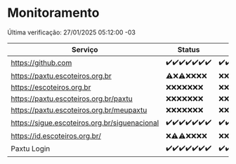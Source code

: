 # Monitoramento

Última verificação: 27/01/2025 05:12:00 -03

|Serviço|Status|Últimas 24h|
|---|---|---|
|https://github.com|<span title="2025-01-20: OK=23">✔️</span><span title="2025-01-21: OK=23">✔️</span><span title="2025-01-22: OK=23">✔️</span><span title="2025-01-23: OK=23">✔️</span><span title="2025-01-24: OK=23">✔️</span><span title="2025-01-25: OK=23">✔️</span><span title="2025-01-26: OK=8">✔️</span>|<span title="26/01/2025 06:07:00 -03 : 200">✔️</span><span title="26/01/2025 07:07:00 -03 : 200">✔️</span><span title="26/01/2025 08:05:00 -03 : 200">✔️</span><span title="26/01/2025 09:13:00 -03 : 200">✔️</span><span title="26/01/2025 10:09:00 -03 : 200">✔️</span><span title="26/01/2025 11:06:00 -03 : 200">✔️</span><span title="26/01/2025 12:06:00 -03 : 200">✔️</span><span title="26/01/2025 13:07:00 -03 : 200">✔️</span><span title="26/01/2025 14:06:00 -03 : 200">✔️</span><span title="26/01/2025 15:09:00 -03 : 200">✔️</span><span title="26/01/2025 16:06:00 -03 : 200">✔️</span><span title="26/01/2025 17:08:00 -03 : 200">✔️</span><span title="26/01/2025 18:06:00 -03 : 200">✔️</span><span title="26/01/2025 19:06:00 -03 : 200">✔️</span><span title="26/01/2025 20:07:00 -03 : 200">✔️</span><span title="26/01/2025 21:40:00 -03 : 200">✔️</span><span title="26/01/2025 23:08:00 -03 : 200">✔️</span><span title="27/01/2025 00:11:00 -03 : 200">✔️</span><span title="27/01/2025 01:10:00 -03 : 200">✔️</span><span title="27/01/2025 02:08:00 -03 : 200">✔️</span><span title="27/01/2025 03:12:00 -03 : 200">✔️</span><span title="27/01/2025 04:08:00 -03 : 200">✔️</span><span title="27/01/2025 05:12:00 -03 : 200">✔️</span>|
|https://paxtu.escoteiros.org.br|<span title="2025-01-20: OK=1, Falhas=22">⚠️</span><span title="2025-01-21: Falhas=23">❌</span><span title="2025-01-22: OK=1, Falhas=22">⚠️</span><span title="2025-01-23: Falhas=23">❌</span><span title="2025-01-24: Falhas=23">❌</span><span title="2025-01-25: Falhas=23">❌</span><span title="2025-01-26: Falhas=8">❌</span>|<span title="26/01/2025 06:07:00 -03 : 403">❌</span><span title="26/01/2025 07:07:00 -03 : 403">❌</span><span title="26/01/2025 08:05:00 -03 : 403">❌</span><span title="26/01/2025 09:13:00 -03 : 403">❌</span><span title="26/01/2025 10:09:00 -03 : 403">❌</span><span title="26/01/2025 11:06:00 -03 : 403">❌</span><span title="26/01/2025 12:06:00 -03 : 403">❌</span><span title="26/01/2025 13:07:00 -03 : 403">❌</span><span title="26/01/2025 14:06:00 -03 : 403">❌</span><span title="26/01/2025 15:09:00 -03 : 403">❌</span><span title="26/01/2025 16:06:00 -03 : 403">❌</span><span title="26/01/2025 17:08:00 -03 : 403">❌</span><span title="26/01/2025 18:06:00 -03 : 403">❌</span><span title="26/01/2025 19:06:00 -03 : 403">❌</span><span title="26/01/2025 20:07:00 -03 : 403">❌</span><span title="26/01/2025 21:40:00 -03 : 403">❌</span><span title="26/01/2025 23:08:00 -03 : 403">❌</span><span title="27/01/2025 00:11:00 -03 : 403">❌</span><span title="27/01/2025 01:10:00 -03 : 403">❌</span><span title="27/01/2025 02:08:00 -03 : 403">❌</span><span title="27/01/2025 03:12:00 -03 : 403">❌</span><span title="27/01/2025 04:08:00 -03 : 403">❌</span><span title="27/01/2025 05:12:00 -03 : 403">❌</span>|
|https://escoteiros.org.br|<span title="2025-01-20: Falhas=23">❌</span><span title="2025-01-21: Falhas=23">❌</span><span title="2025-01-22: Falhas=23">❌</span><span title="2025-01-23: Falhas=23">❌</span><span title="2025-01-24: Falhas=23">❌</span><span title="2025-01-25: Falhas=23">❌</span><span title="2025-01-26: Falhas=8">❌</span>|<span title="26/01/2025 06:07:00 -03 : 403">❌</span><span title="26/01/2025 07:07:00 -03 : 403">❌</span><span title="26/01/2025 08:05:00 -03 : 403">❌</span><span title="26/01/2025 09:13:00 -03 : 403">❌</span><span title="26/01/2025 10:10:00 -03 : 403">❌</span><span title="26/01/2025 11:06:00 -03 : 403">❌</span><span title="26/01/2025 12:06:00 -03 : 403">❌</span><span title="26/01/2025 13:07:00 -03 : 403">❌</span><span title="26/01/2025 14:06:00 -03 : 403">❌</span><span title="26/01/2025 15:09:00 -03 : 403">❌</span><span title="26/01/2025 16:06:00 -03 : 403">❌</span><span title="26/01/2025 17:08:00 -03 : 403">❌</span><span title="26/01/2025 18:06:00 -03 : 403">❌</span><span title="26/01/2025 19:06:00 -03 : 403">❌</span><span title="26/01/2025 20:07:00 -03 : 403">❌</span><span title="26/01/2025 21:40:00 -03 : 403">❌</span><span title="26/01/2025 23:08:00 -03 : 403">❌</span><span title="27/01/2025 00:11:00 -03 : 403">❌</span><span title="27/01/2025 01:10:00 -03 : 403">❌</span><span title="27/01/2025 02:08:00 -03 : 403">❌</span><span title="27/01/2025 03:12:00 -03 : 403">❌</span><span title="27/01/2025 04:08:00 -03 : 403">❌</span><span title="27/01/2025 05:12:00 -03 : 403">❌</span>|
|https://paxtu.escoteiros.org.br/paxtu|<span title="2025-01-20: Falhas=23">❌</span><span title="2025-01-21: Falhas=23">❌</span><span title="2025-01-22: Falhas=23">❌</span><span title="2025-01-23: Falhas=23">❌</span><span title="2025-01-24: Falhas=23">❌</span><span title="2025-01-25: Falhas=23">❌</span><span title="2025-01-26: Falhas=8">❌</span>|<span title="26/01/2025 06:07:00 -03 : 403">❌</span><span title="26/01/2025 07:07:00 -03 : 403">❌</span><span title="26/01/2025 08:05:00 -03 : 403">❌</span><span title="26/01/2025 09:13:00 -03 : 403">❌</span><span title="26/01/2025 10:10:00 -03 : 403">❌</span><span title="26/01/2025 11:06:00 -03 : 403">❌</span><span title="26/01/2025 12:06:00 -03 : 403">❌</span><span title="26/01/2025 13:07:00 -03 : 403">❌</span><span title="26/01/2025 14:06:00 -03 : 403">❌</span><span title="26/01/2025 15:09:00 -03 : 403">❌</span><span title="26/01/2025 16:06:00 -03 : 403">❌</span><span title="26/01/2025 17:08:00 -03 : 403">❌</span><span title="26/01/2025 18:06:00 -03 : 403">❌</span><span title="26/01/2025 19:06:00 -03 : 403">❌</span><span title="26/01/2025 20:07:00 -03 : 403">❌</span><span title="26/01/2025 21:40:00 -03 : 403">❌</span><span title="26/01/2025 23:08:00 -03 : 403">❌</span><span title="27/01/2025 00:11:00 -03 : 403">❌</span><span title="27/01/2025 01:10:00 -03 : 403">❌</span><span title="27/01/2025 02:08:00 -03 : 403">❌</span><span title="27/01/2025 03:12:00 -03 : 403">❌</span><span title="27/01/2025 04:08:00 -03 : 403">❌</span><span title="27/01/2025 05:12:00 -03 : 403">❌</span>|
|https://paxtu.escoteiros.org.br/meupaxtu|<span title="2025-01-20: Falhas=23">❌</span><span title="2025-01-21: Falhas=23">❌</span><span title="2025-01-22: Falhas=23">❌</span><span title="2025-01-23: Falhas=23">❌</span><span title="2025-01-24: Falhas=23">❌</span><span title="2025-01-25: Falhas=23">❌</span><span title="2025-01-26: Falhas=8">❌</span>|<span title="26/01/2025 06:07:00 -03 : 403">❌</span><span title="26/01/2025 07:07:00 -03 : 403">❌</span><span title="26/01/2025 08:05:00 -03 : 403">❌</span><span title="26/01/2025 09:13:00 -03 : 403">❌</span><span title="26/01/2025 10:10:00 -03 : 403">❌</span><span title="26/01/2025 11:06:00 -03 : 403">❌</span><span title="26/01/2025 12:06:00 -03 : 403">❌</span><span title="26/01/2025 13:07:00 -03 : 403">❌</span><span title="26/01/2025 14:06:00 -03 : 403">❌</span><span title="26/01/2025 15:09:00 -03 : 403">❌</span><span title="26/01/2025 16:06:00 -03 : 403">❌</span><span title="26/01/2025 17:08:00 -03 : 403">❌</span><span title="26/01/2025 18:06:00 -03 : 403">❌</span><span title="26/01/2025 19:06:00 -03 : 403">❌</span><span title="26/01/2025 20:07:00 -03 : 403">❌</span><span title="26/01/2025 21:40:00 -03 : 403">❌</span><span title="26/01/2025 23:08:00 -03 : 403">❌</span><span title="27/01/2025 00:11:00 -03 : 403">❌</span><span title="27/01/2025 01:10:00 -03 : 403">❌</span><span title="27/01/2025 02:08:00 -03 : 403">❌</span><span title="27/01/2025 03:12:00 -03 : 403">❌</span><span title="27/01/2025 04:08:00 -03 : 403">❌</span><span title="27/01/2025 05:12:00 -03 : 403">❌</span>|
|https://sigue.escoteiros.org.br/siguenacional|<span title="2025-01-20: OK=23">✔️</span><span title="2025-01-21: OK=23">✔️</span><span title="2025-01-22: OK=23">✔️</span><span title="2025-01-23: OK=23">✔️</span><span title="2025-01-24: OK=23">✔️</span><span title="2025-01-25: OK=23">✔️</span><span title="2025-01-26: OK=8">✔️</span>|<span title="26/01/2025 06:07:00 -03 : 200">✔️</span><span title="26/01/2025 07:07:00 -03 : 200">✔️</span><span title="26/01/2025 08:05:00 -03 : 200">✔️</span><span title="26/01/2025 09:13:00 -03 : 200">✔️</span><span title="26/01/2025 10:10:00 -03 : 200">✔️</span><span title="26/01/2025 11:06:00 -03 : 200">✔️</span><span title="26/01/2025 12:06:00 -03 : 200">✔️</span><span title="26/01/2025 13:07:00 -03 : 200">✔️</span><span title="26/01/2025 14:06:00 -03 : 200">✔️</span><span title="26/01/2025 15:09:00 -03 : 200">✔️</span><span title="26/01/2025 16:06:00 -03 : 200">✔️</span><span title="26/01/2025 17:08:00 -03 : 200">✔️</span><span title="26/01/2025 18:06:00 -03 : 200">✔️</span><span title="26/01/2025 19:06:00 -03 : 200">✔️</span><span title="26/01/2025 20:07:00 -03 : 200">✔️</span><span title="26/01/2025 21:40:00 -03 : 200">✔️</span><span title="26/01/2025 23:08:00 -03 : 200">✔️</span><span title="27/01/2025 00:11:00 -03 : 200">✔️</span><span title="27/01/2025 01:10:00 -03 : 200">✔️</span><span title="27/01/2025 02:08:00 -03 : 200">✔️</span><span title="27/01/2025 03:12:00 -03 : 200">✔️</span><span title="27/01/2025 04:08:00 -03 : 200">✔️</span><span title="27/01/2025 05:12:00 -03 : 200">✔️</span>|
|https://id.escoteiros.org.br/|<span title="2025-01-20: Falhas=23">❌</span><span title="2025-01-21: OK=1, Falhas=22">⚠️</span><span title="2025-01-22: OK=2, Falhas=21">⚠️</span><span title="2025-01-23: Falhas=23">❌</span><span title="2025-01-24: Falhas=23">❌</span><span title="2025-01-25: Falhas=23">❌</span><span title="2025-01-26: Falhas=8">❌</span>|<span title="26/01/2025 06:07:00 -03 : 403">❌</span><span title="26/01/2025 07:07:00 -03 : 403">❌</span><span title="26/01/2025 08:05:00 -03 : 403">❌</span><span title="26/01/2025 09:13:00 -03 : 403">❌</span><span title="26/01/2025 10:10:00 -03 : 403">❌</span><span title="26/01/2025 11:06:00 -03 : 403">❌</span><span title="26/01/2025 12:06:00 -03 : 403">❌</span><span title="26/01/2025 13:08:00 -03 : 403">❌</span><span title="26/01/2025 14:06:00 -03 : 403">❌</span><span title="26/01/2025 15:09:00 -03 : 403">❌</span><span title="26/01/2025 16:06:00 -03 : 403">❌</span><span title="26/01/2025 17:08:00 -03 : 403">❌</span><span title="26/01/2025 18:06:00 -03 : 403">❌</span><span title="26/01/2025 19:06:00 -03 : 403">❌</span><span title="26/01/2025 20:07:00 -03 : 403">❌</span><span title="26/01/2025 21:40:00 -03 : 403">❌</span><span title="26/01/2025 23:08:00 -03 : 403">❌</span><span title="27/01/2025 00:11:00 -03 : 403">❌</span><span title="27/01/2025 01:10:00 -03 : 403">❌</span><span title="27/01/2025 02:08:00 -03 : 403">❌</span><span title="27/01/2025 03:12:00 -03 : 403">❌</span><span title="27/01/2025 04:08:00 -03 : 403">❌</span><span title="27/01/2025 05:12:00 -03 : 403">❌</span>|
|Paxtu Login|<span title="2025-01-20: OK=23">✔️</span><span title="2025-01-21: OK=23">✔️</span><span title="2025-01-22: OK=23">✔️</span><span title="2025-01-23: OK=23">✔️</span><span title="2025-01-24: OK=23">✔️</span><span title="2025-01-25: OK=23">✔️</span><span title="2025-01-26: OK=8">✔️</span>|<span title="26/01/2025 06:07:00 -03 : 200">✔️</span><span title="26/01/2025 07:07:00 -03 : 200">✔️</span><span title="26/01/2025 08:05:00 -03 : 200">✔️</span><span title="26/01/2025 09:13:00 -03 : 200">✔️</span><span title="26/01/2025 10:10:00 -03 : 200">✔️</span><span title="26/01/2025 11:06:00 -03 : 200">✔️</span><span title="26/01/2025 12:06:00 -03 : 200">✔️</span><span title="26/01/2025 13:08:00 -03 : 200">✔️</span><span title="26/01/2025 14:06:00 -03 : 200">✔️</span><span title="26/01/2025 15:09:00 -03 : 200">✔️</span><span title="26/01/2025 16:06:00 -03 : 200">✔️</span><span title="26/01/2025 17:08:00 -03 : 200">✔️</span><span title="26/01/2025 18:06:00 -03 : 200">✔️</span><span title="26/01/2025 19:06:00 -03 : 200">✔️</span><span title="26/01/2025 20:07:00 -03 : 200">✔️</span><span title="26/01/2025 21:40:00 -03 : 200">✔️</span><span title="26/01/2025 23:08:00 -03 : 200">✔️</span><span title="27/01/2025 00:11:00 -03 : 200">✔️</span><span title="27/01/2025 01:10:00 -03 : 200">✔️</span><span title="27/01/2025 02:08:00 -03 : 200">✔️</span><span title="27/01/2025 03:12:00 -03 : 200">✔️</span><span title="27/01/2025 04:08:00 -03 : 200">✔️</span><span title="27/01/2025 05:12:00 -03 : 200">✔️</span>|
